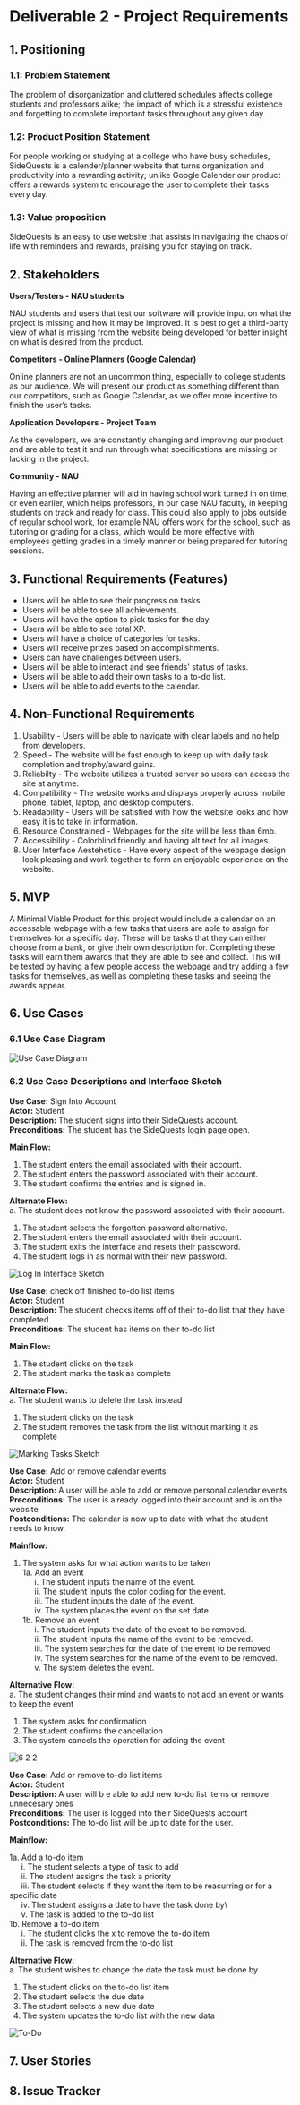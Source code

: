 # Deliverable 2 - Project Requirements

## 1. Positioning
### 1.1: Problem Statement
The problem of disorganization and cluttered schedules affects college students and professors alike; the impact of which is a stressful existence and forgetting to complete important tasks throughout any given day.

### 1.2: Product Position Statement
For people working or studying at a college who have busy schedules, SideQuests is a calender/planner website that turns organization and productivity into a rewarding activity; unlike Google Calender our product offers a rewards system to encourage the user to complete their tasks every day.

### 1.3: Value proposition
SideQuests is an easy to use website that assists in navigating the chaos of life with reminders and rewards, praising you for staying on track.

## 2. Stakeholders
**Users/Testers - NAU students**

NAU students and users that test our software will provide input on what the project is missing and how it may be improved. It is best to get a third-party view of what is missing from the website being developed for better insight on what is desired from the product. 

**Competitors - Online Planners (Google Calendar)**

Online planners are not an uncommon thing, especially to college students as our audience. We will present our product as something different than our competitors, such as Google Calendar, as we offer more incentive to finish the user’s tasks.

**Application Developers - Project Team**

As the developers, we are constantly changing and improving our product and are able to test it and run through what specifications are missing or lacking in the project. 

**Community - NAU**

Having an effective planner will aid in having school work turned in on time, or even earlier, which helps professors, in our case NAU faculty, in keeping students on track and ready for class. This could also apply to jobs outside of regular school work, for example NAU offers work for the school, such as tutoring or grading for a class, which would be more effective with employees getting grades in a timely manner or being prepared for tutoring sessions.

## 3. Functional Requirements (Features)
- Users will be able to see their progress on tasks.
- Users will be able to see all achievements.
- Users will have the option to pick tasks for the day.
- Users will be able to see total XP.
- Users will have a choice of categories for tasks.
- Users will receive prizes based on accomplishments.
- Users can have challenges between users.
- Users will be able to interact and see friends' status of tasks.
- Users will be able to add their own tasks to a to-do list.
- Users will be able to add events to the calendar.

## 4. Non-Functional Requirements
1. Usability - Users will be able to navigate with clear labels and no help from developers.
2. Speed - The website will be fast enough to keep up with daily task completion and trophy/award gains.
3. Reliabilty - The website utilizes a trusted server so users can access the site at anytime.
4. Compatibility - The website works and displays properly across mobile phone, tablet, laptop, and desktop computers.
5. Readability - Users will be satisfied with how the website looks and how easy it is to take in information.
6. Resource Constrained - Webpages for the site will be less than 6mb.
7. Accessibility - Colorblind friendly and having alt text for all images. 
8. User Interface Aestehetics - Have every aspect of the webpage design look pleasing and work together to form an enjoyable experience on the website.

## 5. MVP
A Minimal Viable Product for this project would include a calendar on an accessable webpage with a few tasks that users are able to assign for themselves for a specific day. These will be tasks that they can either choose from a bank, or give their own description for. Completing these tasks will earn them awards that they are able to see and collect. This will be tested by having a few people access the webpage and try adding a few tasks for themselves, as well as completing these tasks and seeing the awards appear.

## 6. Use Cases
### 6.1 Use Case Diagram
![Use Case Diagram](D2.6.1.jpg)

### 6.2 Use Case Descriptions and Interface Sketch
**Use Case:** Sign Into Account\
**Actor:** Student\
**Description:** The student signs into their SideQuests account.\
**Preconditions:** The student has the SideQuests login page open.

**Main Flow:**
1. The student enters the email associated with their account.
2. The student enters the password associated with their account.
3. The student confirms the entries and is signed in.

**Alternate Flow:**\
a. The student does not know the password associated with their account.
1. The student selects the forgotten password alternative.
2. The student enters the email associated with their account.
3. The student exits the interface and resets their passoword.
4. The student logs in as normal with their new password.

![Log In Interface Sketch](LogInSketch.JPG)

**Use Case:** check off finished to-do list items\
**Actor:** Student\
**Description:** The student checks items off of their to-do list that they have completed\
**Preconditions:** The student has items on their to-do list

**Main Flow:**
1. The student clicks on the task
2. The student marks the task as complete

**Alternate Flow:**\
a. The student wants to delete the task instead
1. The student clicks on the task
2. The student removes the task from the list without marking it as complete

![Marking Tasks Sketch](marking-tasks.jpg)

**Use Case:** Add or remove calendar events\
**Actor:** Student\
**Description:** A user will be able to add or remove personal calendar events\
**Preconditions:** The user is already logged into their account and is on the website\
**Postconditions:** The calendar is now up to date with what the student needs to know.

**Mainflow:**
1. The system asks for what action wants to be taken\
1a. Add an event\
      &emsp;&ensp;i. The student inputs the name of the event.\
      &emsp;&ensp;ii. The student inputs the color coding for the event.\
      &emsp;&ensp;iii. The student inputs the date of the event.\
      &emsp;&ensp;iv. The system places the event on the set date.\
1b. Remove an event\
      &emsp;&ensp;i. The student inputs the date of the event to be removed.\
      &emsp;&ensp;ii. The student inputs the name of the event to be removed.\
      &emsp;&ensp;iii.  The system searches for the date of the event to be removed\
      &emsp;&ensp;iv. The system searches for the name of the event to be removed.\
      &emsp;&ensp;v. The system deletes the event.
      
**Alternative Flow:**\
a. The student changes their mind and wants to not add an event or wants to keep the event
1. The system asks for confirmation
2. The student confirms the cancellation
3. The system cancels the operation for adding the event 

![6 2 2](https://user-images.githubusercontent.com/102330088/219818060-9b081d2d-346d-4732-9739-10c003bc0324.jpg)

**Use Case:** Add or remove to-do list items\
**Actor:** Student\
**Description:** A user will b e able to add new to-do list items or remove unnecesary ones\
**Preconditions:** The user is logged into their SideQuests account\
**Postconditions:** The to-do list will be up to date for the user.

**Mainflow:**

1a. Add a to-do item\
      &emsp;&ensp;i. The student selects a type of task to add\
      &emsp;&ensp;ii. The student assigns the task a priority\
      &emsp;&ensp;iii. The student selects if they want the item to be reacurring or for a specific date\
      &emsp;&ensp;iv. The student assigns a date to have the task done by\  
      &emsp;&ensp;v. The task is added to the to-do list\
1b. Remove a to-do item\
      &emsp;&ensp;i. The student clicks the x to remove the to-do item\
      &emsp;&ensp;ii. The task is removed from the to-do list

      
**Alternative Flow:**\
a. The student wishes to change the date the task must be done by
1. The student clicks on the to-do list item
2. The student selects the due date
3. The student selects a new due date
4. The system updates the to-do list with the new data

![To-Do](To_Do_List.jpg)

## 7. User Stories

## 8. Issue Tracker
